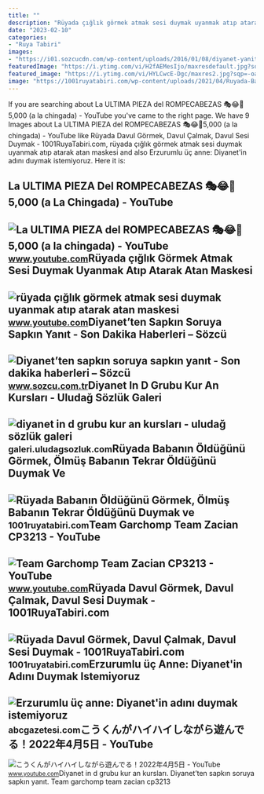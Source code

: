 ```yaml
---
title: ""
description: "Rüyada çığlık görmek atmak sesi duymak uyanmak atıp atarak atan maskesi"
date: "2023-02-10"
categories:
- "Ruya Tabiri"
images:
- "https://i01.sozcucdn.com/wp-content/uploads/2016/01/08/diyanet-yanit-orta.jpg"
featuredImage: "https://i.ytimg.com/vi/H2fAEMesIjo/maxresdefault.jpg?sqp=-oaymwEmCIAKENAF8quKqQMa8AEB-AH-CYAC0AWKAgwIABABGGUgXyhTMA8=&amp;rs=AOn4CLCJYSghky0o-ilndxvg6fCYAda1ug"
featured_image: "https://i.ytimg.com/vi/HYLCwcE-Dgc/maxres2.jpg?sqp=-oaymwEoCIAKENAF8quKqQMcGADwAQH4AYwCgALgA4oCDAgAEAEYRSBHKGUwDw==&amp;rs=AOn4CLC_ulBvmvqa2cf2uT56Qfk3FCYaDA"
image: "https://1001ruyatabiri.com/wp-content/uploads/2021/04/Ruyada-Babanin-oldugunu-gormek-babanin-oldugunu-duymak-olmus-babanin-tekrar-oldugunu-duymak-aglamak-diyanet.jpg"
---
```


If you are searching about La ULTIMA PIEZA del ROMPECABEZAS 🎭😂🧘5,000 (a la chingada) - YouTube you've came to the right page. We have 9 Images about La ULTIMA PIEZA del ROMPECABEZAS 🎭😂🧘5,000 (a la chingada) - YouTube like Rüyada Davul Görmek, Davul Çalmak, Davul Sesi Duymak - 1001RuyaTabiri.com, rüyada çığlık görmek atmak sesi duymak uyanmak atıp atarak atan maskesi and also Erzurumlu üç anne: Diyanet'in adını duymak istemiyoruz. Here it is:

La ULTIMA PIEZA Del ROMPECABEZAS 🎭😂🧘5,000 (a La Chingada) - YouTube
-------------------------------------------------------------------

 ![La ULTIMA PIEZA del ROMPECABEZAS 🎭😂🧘5,000 (a la chingada) - YouTube](https://i.ytimg.com/vi/KdZ3OosEZ6s/hq2.jpg?sqp=-oaymwEoCOADEOgC8quKqQMcGADwAQH4Ad4EgAK4CIoCDAgAEAEYZSBMKGMwDw==&rs=AOn4CLCfzFvJaPoNerKMbSKycXF-fCyaDA) <small>www.youtube.com</small>Rüyada çığlık Görmek Atmak Sesi Duymak Uyanmak Atıp Atarak Atan Maskesi
-----------------------------------------------------------------------

 ![rüyada çığlık görmek atmak sesi duymak uyanmak atıp atarak atan maskesi](https://i.ytimg.com/vi/vzWKJnUEVOk/maxresdefault.jpg) <small>www.youtube.com</small>Diyanet’ten Sapkın Soruya Sapkın Yanıt - Son Dakika Haberleri – Sözcü
---------------------------------------------------------------------

 ![Diyanet’ten sapkın soruya sapkın yanıt - Son dakika haberleri – Sözcü](https://i01.sozcucdn.com/wp-content/uploads/2016/01/08/diyanet-yanit-orta.jpg) <small>www.sozcu.com.tr</small>Diyanet In D Grubu Kur An Kursları - Uludağ Sözlük Galeri
---------------------------------------------------------

 ![diyanet in d grubu kur an kursları - uludağ sözlük galeri](https://galeri13.uludagsozluk.com/736/diyanet-in-d-grubu-kur-an-kurslari_2185341.jpg) <small>galeri.uludagsozluk.com</small>Rüyada Babanın Öldüğünü Görmek, Ölmüş Babanın Tekrar Öldüğünü Duymak Ve
-----------------------------------------------------------------------

 ![Rüyada Babanın Öldüğünü Görmek, Ölmüş Babanın Tekrar Öldüğünü Duymak ve](https://1001ruyatabiri.com/wp-content/uploads/2021/04/Ruyada-Babanin-oldugunu-gormek-babanin-oldugunu-duymak-olmus-babanin-tekrar-oldugunu-duymak-aglamak-diyanet.jpg) <small>1001ruyatabiri.com</small>Team Garchomp Team Zacian CP3213 - YouTube
------------------------------------------

 ![Team Garchomp Team Zacian CP3213 - YouTube](https://i.ytimg.com/vi/HYLCwcE-Dgc/maxres2.jpg?sqp=-oaymwEoCIAKENAF8quKqQMcGADwAQH4AYwCgALgA4oCDAgAEAEYRSBHKGUwDw==&rs=AOn4CLC_ulBvmvqa2cf2uT56Qfk3FCYaDA) <small>www.youtube.com</small>Rüyada Davul Görmek, Davul Çalmak, Davul Sesi Duymak - 1001RuyaTabiri.com
-------------------------------------------------------------------------

 ![Rüyada Davul Görmek, Davul Çalmak, Davul Sesi Duymak - 1001RuyaTabiri.com](https://1001ruyatabiri.com/wp-content/uploads/2020/07/ruyada-davul-gormek-davul-calmak-davulcu-gormek-ne-demek-diyanet-1001ruyatabiri.jpg) <small>1001ruyatabiri.com</small>Erzurumlu üç Anne: Diyanet'in Adını Duymak Istemiyoruz
------------------------------------------------------

 ![Erzurumlu üç anne: Diyanet'in adını duymak istemiyoruz](https://abcgazetesi.com/d/news/128181.jpg) <small>abcgazetesi.com</small>こうくんがハイハイしながら遊んでる！2022年4月5日 - YouTube
-------------------------------------

 ![こうくんがハイハイしながら遊んでる！2022年4月5日 - YouTube](https://i.ytimg.com/vi/H2fAEMesIjo/maxresdefault.jpg?sqp=-oaymwEmCIAKENAF8quKqQMa8AEB-AH-CYAC0AWKAgwIABABGGUgXyhTMA8=&rs=AOn4CLCJYSghky0o-ilndxvg6fCYAda1ug) <small>www.youtube.com</small>Diyanet in d grubu kur an kursları. Diyanet’ten sapkın soruya sapkın yanıt. Team garchomp team zacian cp3213
